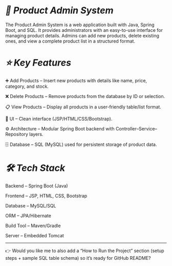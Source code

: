 
# *🛒 Product Admin System* 

The Product Admin System is a web application built with Java, Spring Boot, and SQL.
It provides administrators with an easy-to-use interface for managing product details.
Admins can add new products, delete existing ones, and view a complete product list in a structured format.


# *⭐ Key Features*

➕ Add Products – Insert new products with details like name, price, category, and stock.

❌ Delete Products – Remove products from the database by ID or selection.

📋 View Products – Display all products in a user-friendly table/list format.

🎨 UI – Clean interface (JSP/HTML/CSS/Bootstrap).

⚙ Architecture – Modular Spring Boot backend with Controller–Service–Repository layers.

🗄 Database – SQL (MySQL) used for persistent storage of product data.


# *🛠 Tech Stack*

Backend – Spring Boot (Java)

Frontend – JSP, HTML, CSS, Bootstrap

Database – MySQL/SQL

ORM – JPA/Hibernate

Build Tool – Maven/Gradle

Server – Embedded Tomcat



---

👉 Would you like me to also add a “How to Run the Project” section (setup steps + sample SQL table schema) so it’s ready for GitHub README?
